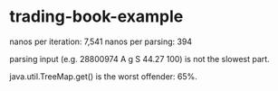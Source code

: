 # trading-book-example
nanos per iteration: 7,541
nanos per parsing: 394

parsing input (e.g. 28800974 A g S 44.27 100) is not the slowest part.

java.util.TreeMap.get() is the worst offender: 65%.
